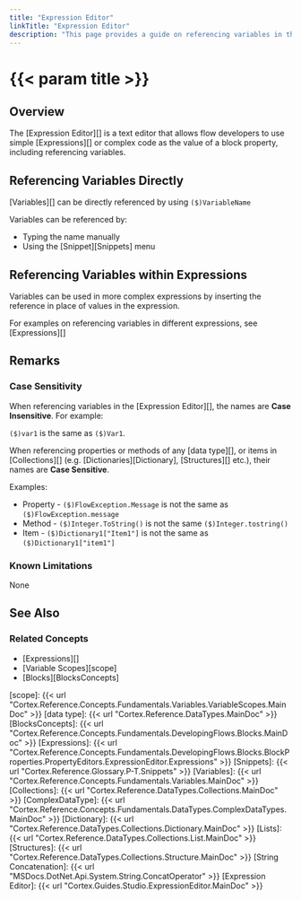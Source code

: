 ```yaml
---
title: "Expression Editor"
linkTitle: "Expression Editor"
description: "This page provides a guide on referencing variables in the Expression Editor."
---
```


# {{< param title >}}

## Overview

The [Expression Editor][] is a text editor that allows flow developers to use simple [Expressions][] or complex code as the value of a block property, including referencing variables.

## Referencing Variables Directly

[Variables][] can be directly referenced by using `($)VariableName`

Variables can be referenced by:

- Typing the name manually
- Using the [Snippet][Snippets] menu

## Referencing Variables within Expressions

Variables can be used in more complex expressions by inserting the reference in place of values in the expression.

For examples on referencing variables in different expressions, see [Expressions][]

## Remarks

### Case Sensitivity

When referencing variables in the [Expression Editor][], the names are **Case Insensitive**. For example:

`($)var1` is the same as `($)Var1`.

When referencing properties or methods of any [data type][], or items in [Collections][] (e.g. [Dictionaries][Dictionary], [Structures][] etc.), their names are **Case Sensitive**.

Examples:

- Property - `($)FlowException.Message` is not the same as `($)FlowException.message`
- Method - `($)Integer.ToString()` is not the same `($)Integer.tostring()`
- Item - `($)Dictionary1["Item1"]` is not the same as `($)Dictionary1["item1"]`

### Known Limitations

None

## See Also

### Related Concepts

- [Expressions][]
- [Variable Scopes][scope]
- [Blocks][BlocksConcepts]

[scope]: {{< url "Cortex.Reference.Concepts.Fundamentals.Variables.VariableScopes.MainDoc" >}}
[data type]: {{< url "Cortex.Reference.DataTypes.MainDoc" >}}
[BlocksConcepts]: {{< url "Cortex.Reference.Concepts.Fundamentals.DevelopingFlows.Blocks.MainDoc" >}}
[Expressions]: {{< url "Cortex.Reference.Concepts.Fundamentals.DevelopingFlows.Blocks.BlockProperties.PropertyEditors.ExpressionEditor.Expressions" >}}
[Snippets]: {{< url "Cortex.Reference.Glossary.P-T.Snippets" >}}
[Variables]: {{< url "Cortex.Reference.Concepts.Fundamentals.Variables.MainDoc" >}}
[Collections]: {{< url "Cortex.Reference.DataTypes.Collections.MainDoc" >}}
[ComplexDataType]: {{< url "Cortex.Reference.Concepts.Fundamentals.DataTypes.ComplexDataTypes.MainDoc" >}}
[Dictionary]: {{< url "Cortex.Reference.DataTypes.Collections.Dictionary.MainDoc" >}}
[Lists]: {{< url "Cortex.Reference.DataTypes.Collections.List.MainDoc" >}}
[Structures]: {{< url "Cortex.Reference.DataTypes.Collections.Structure.MainDoc" >}}
[String Concatenation]: {{< url "MSDocs.DotNet.Api.System.String.ConcatOperator" >}}
[Expression Editor]: {{< url "Cortex.Guides.Studio.ExpressionEditor.MainDoc" >}}

